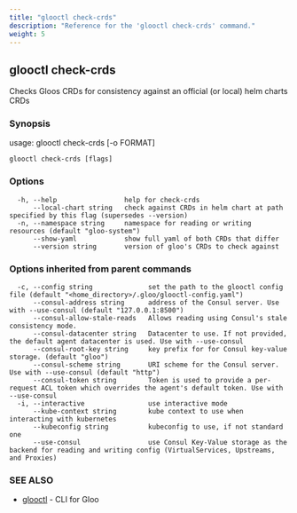 ```yaml
---
title: "glooctl check-crds"
description: "Reference for the 'glooctl check-crds' command."
weight: 5
---
```

## glooctl check-crds

Checks Gloos CRDs for consistency against an official (or local) helm charts CRDs

### Synopsis

usage: glooctl check-crds [-o FORMAT]

```
glooctl check-crds [flags]
```

### Options

```
  -h, --help                 help for check-crds
      --local-chart string   check against CRDs in helm chart at path specified by this flag (supersedes --version)
  -n, --namespace string     namespace for reading or writing resources (default "gloo-system")
      --show-yaml            show full yaml of both CRDs that differ
      --version string       version of gloo's CRDs to check against
```

### Options inherited from parent commands

```
  -c, --config string              set the path to the glooctl config file (default "<home_directory>/.gloo/glooctl-config.yaml")
      --consul-address string      address of the Consul server. Use with --use-consul (default "127.0.0.1:8500")
      --consul-allow-stale-reads   Allows reading using Consul's stale consistency mode.
      --consul-datacenter string   Datacenter to use. If not provided, the default agent datacenter is used. Use with --use-consul
      --consul-root-key string     key prefix for for Consul key-value storage. (default "gloo")
      --consul-scheme string       URI scheme for the Consul server. Use with --use-consul (default "http")
      --consul-token string        Token is used to provide a per-request ACL token which overrides the agent's default token. Use with --use-consul
  -i, --interactive                use interactive mode
      --kube-context string        kube context to use when interacting with kubernetes
      --kubeconfig string          kubeconfig to use, if not standard one
      --use-consul                 use Consul Key-Value storage as the backend for reading and writing config (VirtualServices, Upstreams, and Proxies)
```

### SEE ALSO

* [glooctl](../glooctl)	 - CLI for Gloo


